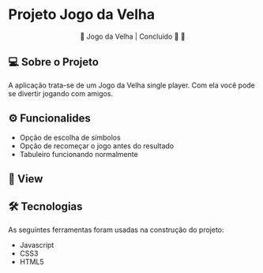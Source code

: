 # Projeto Jogo da Velha

<p align="center">
  🚧 Jogo da Velha | Concluído 🚀 🚧
</p>

## 💻 Sobre o Projeto
<p>
  A aplicação trata-se de um Jogo da Velha single player. Com ela você pode se divertir jogando com amigos. 
</p>

## ⚙ Funcionalides
- Opção de escolha de símbolos
- Opção de recomeçar o jogo antes do resultado
- Tabuleiro funcionando normalmente

## 🎨 View

## 🛠 Tecnologias
As seguintes ferramentas foram usadas na construção do projeto:

- Javascript
- CSS3
- HTML5
